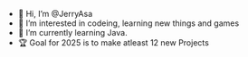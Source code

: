 - 👋 Hi, I’m @JerryAsa
- 👀 I’m interested in codeing, learning new things and games
- 🌱 I’m currently learning Java.
- 🏆 Goal for 2025 is to make atleast 12 new Projects

<!---
JerryAsa/JerryAsa is a ✨ special ✨ repository because its `README.md` (this file) appears on your GitHub profile.
You can click the Preview link to take a look at your changes.
--->
